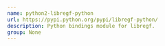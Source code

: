 ```yaml
---
name: python2-libregf-python
url: https://pypi.python.org/pypi/libregf-python/
description: Python bindings module for libregf.
group: None
---
```

